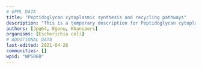 ```yaml
---
# GPML DATA
title: "Peptidoglycan cytoplasmic synthesis and recycling pathways"
description: "This is a temporary description for Peptidoglycan cytoplasmic synthesis and recycling pathways"
authors: [Jpg64, Egonw, Khanspers]
organisms: [Escherichia coli]
# ADDITIONAL DATA
last-edited: 2021-04-26
communities: []
wpid: "WP5060"
---
```


